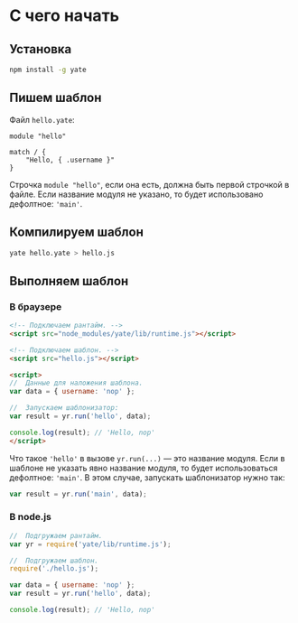 С чего начать
=============

Установка
---------

```sh
npm install -g yate
```

Пишем шаблон
------------

Файл `hello.yate`:

```
module "hello"

match / {
    "Hello, { .username }"
}
```

Строчка `module "hello"`, если она есть, должна быть первой строчкой в файле.
Если название модуля не указано, то будет использовано дефолтное: `'main'`.


Компилируем шаблон
------------------

```sh
yate hello.yate > hello.js
```


Выполняем шаблон
----------------

### В браузере

```html
<!-- Подключаем рантайм. -->
<script src="node_modules/yate/lib/runtime.js"></script>

<!-- Подключаем шаблон. -->
<script src="hello.js"></script>

<script>
//  Данные для наложения шаблона.
var data = { username: 'nop' };

//  Запускаем шаблонизатор:
var result = yr.run('hello', data);

console.log(result); // 'Hello, nop'
</script>
```

Что такое `'hello'` в вызове `yr.run(...)` — это название модуля.
Если в шаблоне не указать явно название модуля, то будет использоваться дефолтное: `'main'`.
В этом случае, запускать шаблонизатор нужно так:

```js
var result = yr.run('main', data);
```


### В node.js

```js
//  Подгружаем рантайм.
var yr = require('yate/lib/runtime.js');

//  Подгружаем шаблон.
require('./hello.js');

var data = { username: 'nop' };
var result = yr.run('hello', data);

console.log(result); // 'Hello, nop'
```

